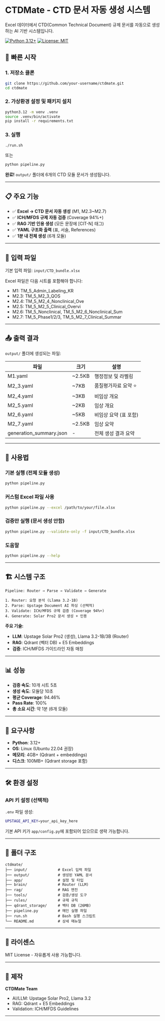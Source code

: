 # CTDMate - CTD 문서 자동 생성 시스템

Excel 데이터에서 CTD(Common Technical Document) 규제 문서를 자동으로 생성하는 AI 기반 시스템입니다.

[![Python 3.12+](https://img.shields.io/badge/python-3.12+-blue.svg)](https://www.python.org/downloads/)
[![License: MIT](https://img.shields.io/badge/License-MIT-yellow.svg)](https://opensource.org/licenses/MIT)

## 🚀 빠른 시작

### 1. 저장소 클론

```bash
git clone https://github.com/your-username/ctdmate.git
cd ctdmate
```

### 2. 가상환경 설정 및 패키지 설치

```bash
python3.12 -m venv .venv
source .venv/bin/activate
pip install -r requirements.txt
```

### 3. 실행

```bash
./run.sh
```

또는

```bash
python pipeline.py
```

**완료!** `output/` 폴더에 6개의 CTD 모듈 문서가 생성됩니다.

---

## 📋 주요 기능

- ✅ **Excel → CTD 문서 자동 생성** (M1, M2.3~M2.7)
- ✅ **ICH/MFDS 규제 자동 검증** (Coverage 94%+)
- ✅ **RAG 기반 인용 생성** (모든 문장에 [CIT-N] 태그)
- ✅ **YAML 구조화 출력** (표, 서술, References)
- ✅ **1분 내 전체 생성** (6개 모듈)

---

## 📁 입력 파일

기본 입력 파일: `input/CTD_bundle.xlsx`

Excel 파일은 다음 시트를 포함해야 합니다:
- M1: TM_5_Admin_Labeling_KR
- M2.3: TM_5_M2_3_QOS
- M2.4: TM_5_M2_4_Nonclinical_Ove
- M2.5: TM_5_M2_5_Clinical_Overvi
- M2.6: TM_5_Nonclinical, TM_5_M2_6_Nonclinical_Sum
- M2.7: TM_5_Phase1/2/3, TM_5_M2_7_Clinical_Summar

---

## 📤 출력 결과

`output/` 폴더에 생성되는 파일:

| 파일 | 크기 | 설명 |
|------|------|------|
| M1.yaml | ~2.5KB | 행정정보 및 라벨링 |
| M2_3.yaml | ~7KB | 품질평가자료 요약 ⭐ |
| M2_4.yaml | ~3KB | 비임상 개요 |
| M2_5.yaml | ~2KB | 임상 개요 |
| M2_6.yaml | ~5KB | 비임상 요약 (표 포함) |
| M2_7.yaml | ~2.5KB | 임상 요약 |
| generation_summary.json | - | 전체 생성 결과 요약 |

---

## 🎨 사용법

### 기본 실행 (전체 모듈 생성)

```bash
python pipeline.py
```

### 커스텀 Excel 파일 사용

```bash
python pipeline.py --excel /path/to/your/file.xlsx
```

### 검증만 실행 (문서 생성 안함)

```bash
python pipeline.py --validate-only -f input/CTD_bundle.xlsx
```

### 도움말

```bash
python pipeline.py --help
```

---

## 🏗️ 시스템 구조

```
Pipeline: Router → Parse → Validate → Generate

1. Router: 요청 분석 (Llama 3.2-1B)
2. Parse: Upstage Document AI 파싱 (선택적)
3. Validate: ICH/MFDS 규제 검증 (Coverage 94%+)
4. Generate: Solar Pro2 문서 생성 + 인용
```

**주요 기술:**
- **LLM**: Upstage Solar Pro2 (생성), Llama 3.2-1B/3B (Router)
- **RAG**: Qdrant (벡터 DB) + E5 Embeddings
- **검증**: ICH/MFDS 가이드라인 자동 매칭

---

## 📊 성능

- **검증 속도**: 10개 시트 5초
- **생성 속도**: 모듈당 10초
- **평균 Coverage**: 94.46%
- **Pass Rate**: 100%
- **총 소요 시간**: 약 1분 (6개 모듈)

---

## 🔧 요구사항

- **Python**: 3.12+
- **OS**: Linux (Ubuntu 22.04 권장)
- **메모리**: 4GB+ (Qdrant + embeddings)
- **디스크**: 100MB+ (Qdrant storage 포함)

---

## 🛠️ 환경 설정

### API 키 설정 (선택적)

`.env` 파일 생성:

```bash
UPSTAGE_API_KEY=your_api_key_here
```

기본 API 키가 `app/config.py`에 포함되어 있으므로 생략 가능합니다.

---

## 📁 폴더 구조

```
ctdmate/
├── input/              # Excel 입력 파일
├── output/             # 생성된 YAML 문서
├── app/                # 설정 및 타입
├── brain/              # Router (LLM)
├── rag/                # RAG 엔진
├── tools/              # 검증/생성 도구
├── rules/              # 규제 규칙
├── qdrant_storage/     # 벡터 DB (26MB)
├── pipeline.py         # 메인 실행 파일
├── run.sh              # Bash 실행 스크립트
└── README.md           # 상세 매뉴얼
```

---

## 📄 라이센스

MIT License - 자유롭게 사용 가능합니다.

---

## 👥 제작

**CTDMate Team**  
- AI/LLM: Upstage Solar Pro2, Llama 3.2
- RAG: Qdrant + E5 Embeddings
- Validation: ICH/MFDS Guidelines

---
